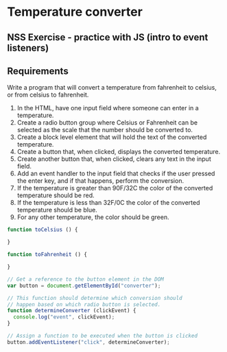 # Temperature converter

## NSS Exercise - practice with JS (intro to event listeners)

## Requirements

Write a program that will convert a temperature from fahrenheit to celsius, or from celsius to fahrenheit.

1. In the HTML, have one input field where someone can enter
  in a temperature.
2. Create a radio button group where Celsius or Fahrenheit 
  can be selected as the scale that the number should be 
  converted to.
3. Create a block level element that will hold the text of the
  converted temperature.
4. Create a button that, when clicked, displays the converted
  temperature.
5. Create another button that, when clicked, clears any text
  in the input field.
6. Add an event handler to the input field that checks if the 
  user pressed the enter key, and if that happens, perform
  the conversion.
7. If the temperature is greater than 90F/32C the color of 
  the converted temperature should be red.
8. If the temperature is less than 32F/0C the color of 
  the converted temperature should be blue.
9. For any other temperature, the color should be green.

```js
function toCelsius () {

}

function toFahrenheit () {

}

// Get a reference to the button element in the DOM
var button = document.getElementById("converter");

// This function should determine which conversion should
// happen based on which radio button is selected.
function determineConverter (clickEvent) {
  console.log("event", clickEvent);
}

// Assign a function to be executed when the button is clicked
button.addEventListener("click", determineConverter);
```
